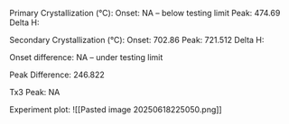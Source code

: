 Primary Crystallization (°C):
	Onset: NA – below testing limit
	Peak: 474.69
	Delta H: 

Secondary Crystallization  (°C):
	Onset: 702.86
	Peak: 721.512
	Delta H:

Onset difference: NA – under testing limit

Peak Difference: 246.822

Tx3 Peak: NA

Experiment plot:
![[Pasted image 20250618225050.png]]